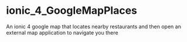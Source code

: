 # ionic_4_GoogleMapPlaces
An ionic 4 google map that locates nearby restaurants and then open an external map application to navigate you there 
